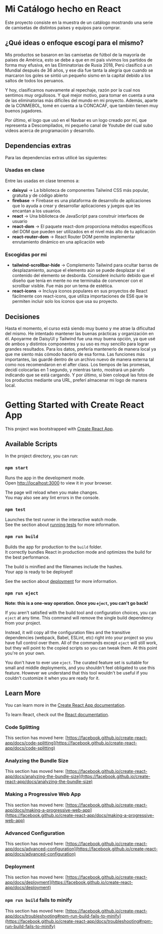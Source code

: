 # Mi Catálogo hecho en React

Este proyecto consiste en la muestra de un catálogo mostrando una serie de camisetas de distintos países y equipos para comprar.

## ¿Qué ideas o enfoque escogí para el mismo?

Mis productos se basaron en las camisetas de fútbol de la mayoría de países de América, esto se debe a que en mi país vivimos los partidos de forma muy efusiva, en las Eliminatorias de Rusia 2018, Perú clasificó a un Mundial después de 36 años, y ese día fue tanta la alegría que cuando se marcaron los goles se sintió un pequeño sismo en la capital debido a los saltos de todos los peruanos.

Y hoy, clasificamos nuevamente al repechaje, razón por la cual nos sentimos muy orgullosos. Y qué mejor motivo, para tomar en cuenta a una de las eliminatorias más difíciles del mundo en mi proyecto. Además, aparte de la CONMEBOL, tomé en cuenta a la CONCACAF, que también tienen muy buenos jugadores.

Por último, el logo que usó en el Navbar es un logo creado por mí, que representa a Descompilados, mi pequeño canal de Youtube del cual subo videos acerca de programación y desarrollo.

## Dependencias extras

Para las dependencias extras utilicé las siguientes:

### Usadas en clase

Entre las usadas en clase tenemos a:

- **daisyui** -> La biblioteca de componentes Tailwind CSS más popular, gratuita y de código abierto
- **firebase** -> Firebase es una plataforma de desarrollo de aplicaciones que lo ayuda a crear y desarrollar aplicaciones y juegos que les encantan a los usuarios.
- **react** -> Una biblioteca de JavaScript para construir interfaces de usuario
- **react-dom** -> El paquete react-dom proporciona métodos específicos del DOM que pueden ser utilizados en el nivel más alto de tu aplicación
- **react-router-dom** -> React Router DOM permite implementar enrutamiento dinámico en una aplicación web

### Escogidas por mí

- **tailwind-scrollbar-hide** -> Complemento Tailwind para ocultar barras de desplazamiento, aunque el elemento aún se puede desplazar si el contenido del elemento se desborda. Consideré incluirlo debido que el diseño que tenía en mente no me terminaba de convencer con el scrollbar visible. Fue más por un tema de estética.
- **react-icons** -> Incluya íconos populares en sus proyectos de React fácilmente con react-icons, que utiliza importaciones de ES6 que le permiten incluir solo los íconos que usa su proyecto.

## Decisiones

Hasta el momento, el curso está siendo muy bueno y me atrae la dificultad del mismo. He intentado mantener las buenas prácticas y organización en él. Apoyarme de DaisyUI y Tailwind fue una muy buena opción, ya que usé de ambos y distintos componentes y su uso es muy sencillo para lograr grandes resultados. Para los datos, prefería mantenerlo de manera local ya que me siento más cómodo hacerlo de esa forma. Las funciones más importantes, las guardé dentro de un archivo nuevo de manera externa tal como nos recomendaron en el after class. Los tiempos de las promesas, decidí colocarlas en 1 segundo, y mientras tanto, mostrará un párrafo indicando que se está cargando. Y por último, si bien coloqué las fotos de los productos mediante una URL, preferí almacenar mi logo de manera local.

# Getting Started with Create React App

This project was bootstrapped with [Create React App](https://github.com/facebook/create-react-app).

## Available Scripts

In the project directory, you can run:

### `npm start`

Runs the app in the development mode.\
Open [http://localhost:3000](http://localhost:3000) to view it in your browser.

The page will reload when you make changes.\
You may also see any lint errors in the console.

### `npm test`

Launches the test runner in the interactive watch mode.\
See the section about [running tests](https://facebook.github.io/create-react-app/docs/running-tests) for more information.

### `npm run build`

Builds the app for production to the `build` folder.\
It correctly bundles React in production mode and optimizes the build for the best performance.

The build is minified and the filenames include the hashes.\
Your app is ready to be deployed!

See the section about [deployment](https://facebook.github.io/create-react-app/docs/deployment) for more information.

### `npm run eject`

**Note: this is a one-way operation. Once you `eject`, you can't go back!**

If you aren't satisfied with the build tool and configuration choices, you can `eject` at any time. This command will remove the single build dependency from your project.

Instead, it will copy all the configuration files and the transitive dependencies (webpack, Babel, ESLint, etc) right into your project so you have full control over them. All of the commands except `eject` will still work, but they will point to the copied scripts so you can tweak them. At this point you're on your own.

You don't have to ever use `eject`. The curated feature set is suitable for small and middle deployments, and you shouldn't feel obligated to use this feature. However we understand that this tool wouldn't be useful if you couldn't customize it when you are ready for it.

## Learn More

You can learn more in the [Create React App documentation](https://facebook.github.io/create-react-app/docs/getting-started).

To learn React, check out the [React documentation](https://reactjs.org/).

### Code Splitting

This section has moved here: [https://facebook.github.io/create-react-app/docs/code-splitting](https://facebook.github.io/create-react-app/docs/code-splitting)

### Analyzing the Bundle Size

This section has moved here: [https://facebook.github.io/create-react-app/docs/analyzing-the-bundle-size](https://facebook.github.io/create-react-app/docs/analyzing-the-bundle-size)

### Making a Progressive Web App

This section has moved here: [https://facebook.github.io/create-react-app/docs/making-a-progressive-web-app](https://facebook.github.io/create-react-app/docs/making-a-progressive-web-app)

### Advanced Configuration

This section has moved here: [https://facebook.github.io/create-react-app/docs/advanced-configuration](https://facebook.github.io/create-react-app/docs/advanced-configuration)

### Deployment

This section has moved here: [https://facebook.github.io/create-react-app/docs/deployment](https://facebook.github.io/create-react-app/docs/deployment)

### `npm run build` fails to minify

This section has moved here: [https://facebook.github.io/create-react-app/docs/troubleshooting#npm-run-build-fails-to-minify](https://facebook.github.io/create-react-app/docs/troubleshooting#npm-run-build-fails-to-minify)
